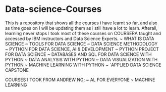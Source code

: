 # Data-science-Courses
This is a repository that shows all the courses i have learnt so far, and also as time goes on I will be updating them as i still have a lot to learn.
Afterall, learning never stops
I took most of these courses on COURSERA taught and accessed by IBM instructors and Data Science Experts.
~ WHAT IS DATA SCIENCE
~ TOOLS FOR DATA SCIENCE
~ DATA SCIENCE METHODOLOGY
~ PYTHON FOR DATA SCIENCE, AI & DEVELOPMENT
~ PYTHON PROJECT FOR DATA SCIENCE
~ DATABASES AND SQL FOR DATA SCIENCE WITH PYTHON
~ DATA ANALYSIS WITH PYTHON
~ DATA VISUALIZATION WITH PYTHON
~ MACHINE LEARNING WITH PYTHON
~ `APPLIED DATA SCIENCE CAPSTONE

  COURSES I TOOK FROM ANDREW NG; 
  ~ AL FOR EVERYONE
  ~ MACHINE LEARNING
